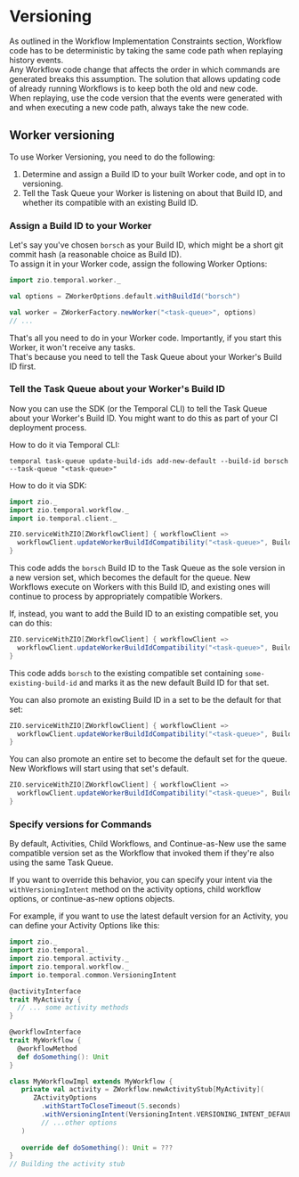 # Versioning

<head>
  <meta charset="UTF-8" />
  <meta name="description" content="ZIO Temporal versioning" />
  <meta name="keywords" content="ZIO Temporal versioning, Scala Temporal versioning" />
</head>


As outlined in the Workflow Implementation Constraints section, Workflow code has to be deterministic by taking the same
code path when replaying history events.  
Any Workflow code change that affects the order in which commands are generated breaks this assumption. The solution
that allows updating code of already running Workflows is to keep both the old and new code.  
When replaying, use the code version that the events were generated with and when executing a new code path, always take
the new code.

## Worker versioning

To use Worker Versioning, you need to do the following:

1. Determine and assign a Build ID to your built Worker code, and opt in to versioning.
2. Tell the Task Queue your Worker is listening on about that Build ID, and whether its compatible with an existing
   Build ID.

### Assign a Build ID to your Worker

Let's say you've chosen `borsch` as your Build ID, which might be a short git commit hash (a reasonable choice as Build
ID).  
To assign it in your Worker code, assign the following Worker Options:

```scala mdoc:silent
import zio.temporal.worker._

val options = ZWorkerOptions.default.withBuildId("borsch")

val worker = ZWorkerFactory.newWorker("<task-queue>", options)
// ...
```

That's all you need to do in your Worker code. Importantly, if you start this Worker, it won't receive any tasks.  
That's because you need to tell the Task Queue about your Worker's Build ID first.

### Tell the Task Queue about your Worker's Build ID

Now you can use the SDK (or the Temporal CLI) to tell the Task Queue about your Worker's Build ID. You might want to do
this as part of your CI deployment process.

How to do it via Temporal CLI:

```shell
temporal task-queue update-build-ids add-new-default --build-id borsch --task-queue "<task-queue>"
```

How to do it via SDK:

```scala mdoc:silent
import zio._
import zio.temporal.workflow._
import io.temporal.client._

ZIO.serviceWithZIO[ZWorkflowClient] { workflowClient =>
  workflowClient.updateWorkerBuildIdCompatibility("<task-queue>", BuildIdOperation.newIdInNewDefaultSet("borsch"))
}
```

This code adds the `borsch` Build ID to the Task Queue as the sole version in a new version set, which becomes the
default for the queue. New Workflows execute on Workers with this Build ID, and existing ones will continue to process
by appropriately compatible Workers.

If, instead, you want to add the Build ID to an existing compatible set, you can do this:

```scala mdoc:silent
ZIO.serviceWithZIO[ZWorkflowClient] { workflowClient =>
  workflowClient.updateWorkerBuildIdCompatibility("<task-queue>", BuildIdOperation.newCompatibleVersion("borsch", "some-existing-build-id"))
}
```

This code adds `borsch` to the existing compatible set containing `some-existing-build-id` and marks it as the new
default Build ID for that set.

You can also promote an existing Build ID in a set to be the default for that set:

```scala mdoc:silent
ZIO.serviceWithZIO[ZWorkflowClient] { workflowClient =>
  workflowClient.updateWorkerBuildIdCompatibility("<task-queue>", BuildIdOperation.promoteBuildIdWithinSet("borsch"))
}
```

You can also promote an entire set to become the default set for the queue. New Workflows will start using that set's
default.

```scala mdoc:silent
ZIO.serviceWithZIO[ZWorkflowClient] { workflowClient =>
  workflowClient.updateWorkerBuildIdCompatibility("<task-queue>", BuildIdOperation.promoteSetByBuildId("borsch"))
}
```

### Specify versions for Commands

By default, Activities, Child Workflows, and Continue-as-New use the same compatible version set as the Workflow that
invoked them if they're also using the same Task Queue.

If you want to override this behavior, you can specify your intent via the `withVersioningIntent` method on the activity
options, child workflow options, or continue-as-new options objects.

For example, if you want to use the latest default version for an Activity, you can define your Activity Options like
this:

```scala mdoc:silent
import zio._
import zio.temporal._
import zio.temporal.activity._
import zio.temporal.workflow._
import io.temporal.common.VersioningIntent

@activityInterface
trait MyActivity {
  // ... some activity methods
}

@workflowInterface
trait MyWorkflow {
  @workflowMethod
  def doSomething(): Unit
}

class MyWorkflowImpl extends MyWorkflow {
   private val activity = ZWorkflow.newActivityStub[MyActivity](
      ZActivityOptions
        .withStartToCloseTimeout(5.seconds)
        .withVersioningIntent(VersioningIntent.VERSIONING_INTENT_DEFAULT)
        // ...other options
   ) 
  
   override def doSomething(): Unit = ???
}
// Building the activity stub
```